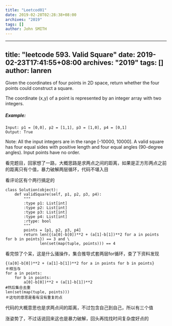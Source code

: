 ```yaml
---
title: "Leetcod01"
date: 2019-02-28T02:28:38+08:00
archives: "2019"
tags: []
author: John SMITH
---
```


---
title: "leetcode 593. Valid Square"
date: 2019-02-23T17:41:55+08:00
archives: "2019"
tags: []
author: lanren
---

Given the coordinates of four points in 2D space, return whether the four points could construct a square.

The coordinate (x,y) of a point is represented by an integer array with two integers.

##### Example:
```
Input: p1 = [0,0], p2 = [1,1], p3 = [1,0], p4 = [0,1]
Output: True
```
Note:
All the input integers are in the range [-10000, 10000].
A valid square has four equal sides with positive length and four equal angles (90-degree angles).
Input points have no order.

看完题目，回家想了一路，大概思路是求两点之间的距离，如果是正方形两点之前的距离只有个值，暴力破解两层循环，代码不堪入目

看评论区有个两行搞定的
```
class Solution(object):
    def validSquare(self, p1, p2, p3, p4):
        """
        :type p1: List[int]
        :type p2: List[int]
        :type p3: List[int]
        :type p4: List[int]
        :rtype: bool
        """
        points = [p1, p2, p3, p4]
        return len({(a[0]-b[0])**2 + (a[1]-b[1])**2 for a in points for b in points}) == 3 and \
               len(set(map(tuple, points))) == 4
```
看完惊了个呆，这是什么骚操作，集合推导式套两层for循环，查了下资料发现
```
{(a[0]-b[0])**2 + (a[1]-b[1])**2 for a in points for b in points}
＃相当与
for a in points:
    for b in points:
        a[0]-b[0])**2 + (a[1]-b[1])**2
#然后集合去重
len(set(map(tuple, points)))
＃这句的意思是看有没有重复的点
```
代码的大概意思也是求两点间的距离，不过包含自己到自己，所以有三个值

涨姿势了，不过话说回来这也是暴力破解，回头再找找时间复杂度好点的

